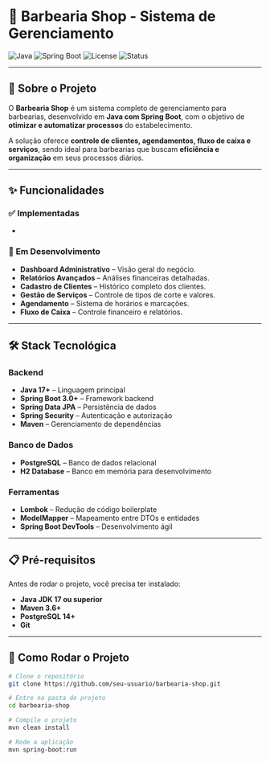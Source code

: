 # 💈 Barbearia Shop - Sistema de Gerenciamento

![Java](https://img.shields.io/badge/Java-17%2B-red.svg)
![Spring Boot](https://img.shields.io/badge/Spring%20Boot-3.0%2B-brightgreen.svg)
![License](https://img.shields.io/badge/License-MIT-blue.svg)
![Status](https://img.shields.io/badge/Status-Em%20Desenvolvimento-orange.svg)

---

## 📖 Sobre o Projeto
O **Barbearia Shop** é um sistema completo de gerenciamento para barbearias, desenvolvido em **Java com Spring Boot**, com o objetivo de **otimizar e automatizar processos** do estabelecimento.  

A solução oferece **controle de clientes, agendamentos, fluxo de caixa e serviços**, sendo ideal para barbearias que buscam **eficiência e organização** em seus processos diários.

---

## ✨ Funcionalidades

### ✅ Implementadas
- 

### 🔄 Em Desenvolvimento
- **Dashboard Administrativo** – Visão geral do negócio.  
- **Relatórios Avançados** – Análises financeiras detalhadas.  
- **Cadastro de Clientes** – Histórico completo dos clientes.  
- **Gestão de Serviços** – Controle de tipos de corte e valores.  
- **Agendamento** – Sistema de horários e marcações.  
- **Fluxo de Caixa** – Controle financeiro e relatórios.   

---

## 🛠️ Stack Tecnológica

### Backend
- **Java 17+** – Linguagem principal  
- **Spring Boot 3.0+** – Framework backend  
- **Spring Data JPA** – Persistência de dados  
- **Spring Security** – Autenticação e autorização  
- **Maven** – Gerenciamento de dependências  

### Banco de Dados
- **PostgreSQL** – Banco de dados relacional  
- **H2 Database** – Banco em memória para desenvolvimento  

### Ferramentas
- **Lombok** – Redução de código boilerplate  
- **ModelMapper** – Mapeamento entre DTOs e entidades  
- **Spring Boot DevTools** – Desenvolvimento ágil  

---

## 📋 Pré-requisitos
Antes de rodar o projeto, você precisa ter instalado:

- **Java JDK 17 ou superior**  
- **Maven 3.6+**  
- **PostgreSQL 14+**  
- **Git**  

---

## 🚀 Como Rodar o Projeto

```bash
# Clone o repositório
git clone https://github.com/seu-usuario/barbearia-shop.git

# Entre na pasta do projeto
cd barbearia-shop

# Compile o projeto
mvn clean install

# Rode a aplicação
mvn spring-boot:run
